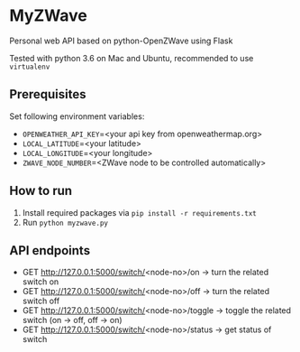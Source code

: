 # MyZWave
Personal web API based on python-OpenZWave using Flask

Tested with python 3.6 on Mac and Ubuntu, recommended to use `virtualenv`

## Prerequisites
Set following environment variables:  
- `OPENWEATHER_API_KEY`=\<your api key from openweathermap.org>  
- `LOCAL_LATITUDE`=\<your latitude>  
- `LOCAL_LONGITUDE`=\<your longitude>  
- `ZWAVE_NODE_NUMBER`=\<ZWave node to be controlled automatically> 

## How to run

1. Install required packages via `pip install -r requirements.txt`
2. Run `python myzwave.py`

## API endpoints
* GET http://127.0.0.1:5000/switch/<node-no\>/on -> turn the related switch on
* GET http://127.0.0.1:5000/switch/<node-no\>/off -> turn the related switch off
* GET http://127.0.0.1:5000/switch/<node-no\>/toggle -> toggle the related switch (on -> off, off -> on)
* GET http://127.0.0.1:5000/switch/<node-no\>/status -> get status of switch
